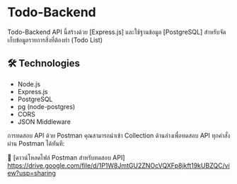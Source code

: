 # Todo-Backend

Todo-Backend API นี้สร้างด้วย [Express.js] และใช้ฐานข้อมูล [PostgreSQL] สำหรับจัดเก็บข้อมูลรายการสิ่งที่ต้องทำ (Todo List)

## 🛠 Technologies

- Node.js
- Express.js
- PostgreSQL
- pg (node-postgres)
- CORS
- JSON Middleware

การทดสอบ API ด้วย Postman
คุณสามารถนำเข้า Collection ด้านล่างเพื่อทดสอบ API ทุกคำสั่งผ่าน Postman ได้ทันที:

📁 [ดาวน์โหลดไฟล์ Postman สำหรับทดสอบ API]  https://drive.google.com/file/d/1P1W8JmtGU2ZNOcVQXFp8jkft19kUBZQC/view?usp=sharing
